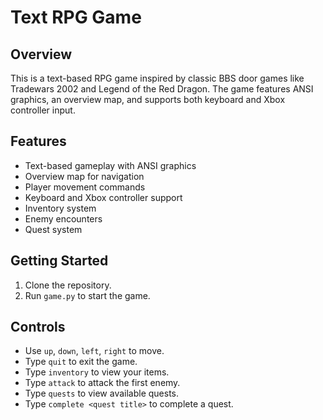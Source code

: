 # Text RPG Game

## Overview
This is a text-based RPG game inspired by classic BBS door games like Tradewars 2002 and Legend of the Red Dragon. The game features ANSI graphics, an overview map, and supports both keyboard and Xbox controller input.

## Features
- Text-based gameplay with ANSI graphics
- Overview map for navigation
- Player movement commands
- Keyboard and Xbox controller support
- Inventory system
- Enemy encounters
- Quest system

## Getting Started
1. Clone the repository.
2. Run `game.py` to start the game.

## Controls
- Use `up`, `down`, `left`, `right` to move.
- Type `quit` to exit the game.
- Type `inventory` to view your items.
- Type `attack` to attack the first enemy.
- Type `quests` to view available quests.
- Type `complete <quest title>` to complete a quest.